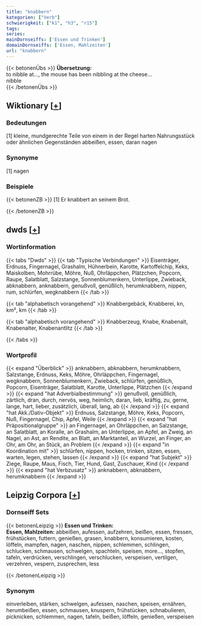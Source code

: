 ```yaml
---
title: "knabbern"
kategorien: ["Verb"]
schwierigkeit: ["k1", "h3", "r15"]
tags:
series:
mainDornseiffs: ['Essen und Trinken']
domainDornseiffs: ['Essen, Mahlzeiten']
url: "knabbern"
---
```


{{< betonenÜbs >}}
**Übersetzung:**  
to nibble at..., the mouse has been nibbling at the cheese...  
nibble  
{{< /betonenÜbs >}}

## Wiktionary [[+](https://de.wiktionary.org/wiki/knabbern)]

### Bedeutungen
[1] kleine, mundgerechte Teile von einem in der Regel harten Nahrungsstück oder ähnlichen Gegenständen abbeißen, essen, daran nagen  

### Synonyme
[1] nagen  

### Beispiele
{{< betonenZB >}}
[1] Er knabbert an seinem Brot.  

{{< /betonenZB >}}


## dwds [[+](https://www.dwds.de/wb/knabbern)]

### Wortinformation
{{< tabs "Dwds" >}}
{{< tab "Typische Verbindungen" >}}
Eisenträger, Erdnuss, Fingernagel, Grashalm, Hühnerbein, Karotte, Kartoffelchip, Keks, Maiskolben, Mohrrübe, Möhre, Nuß, Ohrläppchen, Plätzchen, Popcorn, Raupe, Salatblatt, Salzstange, Sonnenblumenkern, Unterlippe, Zwieback, abknabbern, anknabbern, genußvoll, genüßlich, herumknabbern, nippen, rum, schlürfen, wegknabbern
{{< /tab >}}

{{< tab "alphabetisch vorangehend" >}}
Knabbergebäck, Knabberei, kn, km², km
{{< /tab >}}

{{< tab "alphabetisch vorangehend" >}}
Knabberzeug, Knabe, Knabenalt, Knabenalter, Knabenantlitz
{{< /tab >}}

{{< /tabs >}}

### Wortprofil
{{< expand "Überblick" >}} anknabbern, abknabbern, herumknabbern, Salzstange, Erdnuss, Keks, Möhre, Ohrläppchen, Fingernagel, wegknabbern, Sonnenblumenkern, Zwieback, schlürfen, genüßlich, Popcorn, Eisenträger, Salatblatt, Karotte, Unterlippe, Plätzchen {{< /expand >}}
{{< expand "hat Adverbialbestimmung" >}} genußvoll, genüßlich, zärtlich, dran, durch, nervös, weg, heimlich, daran, lieb, kräftig, zu, gerne, lange, hart, lieber, zusätzlich, überall, lang, ab {{< /expand >}}
{{< expand "hat Akk./Dativ-Objekt" >}} Erdnuss, Salzstange, Möhre, Keks, Popcorn, Nuß, Fingernagel, Chip, Apfel, Weile {{< /expand >}}
{{< expand "hat Präpositionalgruppe" >}} an Fingernagel, an Ohrläppchen, an Salzstange, an Salatblatt, an Koralle, an Grashalm, an Unterlippe, an Apfel, an Zweig, an Nagel, an Ast, an Rendite, an Blatt, an Marktanteil, an Wurzel, an Finger, an Ohr, am Ohr, an Stück, an Problem {{< /expand >}}
{{< expand "in Koordination mit" >}} schlürfen, nippen, hocken, trinken, sitzen, essen, warten, legen, stehen, lassen {{< /expand >}}
{{< expand "hat Subjekt" >}} Ziege, Raupe, Maus, Fisch, Tier, Hund, Gast, Zuschauer, Kind {{< /expand >}}
{{< expand "hat Verbzusatz" >}} anknabbern, abknabbern, herumknabbern {{< /expand >}}

## Leipzig Corpora [[+](https://corpora.uni-leipzig.de/en/res?word=knabbern&corpusId=deu_newscrawl-public_2018)]

### Dornseiff Sets
{{< betonenLeipzig >}}
**Essen und Trinken:**  
**Essen, Mahlzeiten:** abbeißen, aufessen, aufzehren, beißen, essen, fressen, frühstücken, futtern, genießen, grasen, knabbern, konsumieren, kosten, löffeln, mampfen, nagen, naschen, nippen, schlemmen, schlingen, schlucken, schmausen, schwelgen, spachteln, speisen, more..., stopfen, tafeln, verdrücken, verschlingen, verschlucken, verspeisen, vertilgen, verzehren, vespern, zusprechen, less  

{{< /betonenLeipzig >}}

### Synonym
einverleiben, stärken, schwelgen, aufessen, naschen, speisen, ernähren, herumbeißen, essen, schmausen, knuspern, frühstücken, schnabulieren, picknicken, schlemmen, nagen, tafeln, beißen, löffeln, genießen, verspeisen


